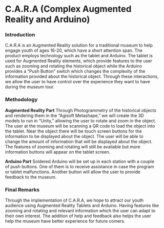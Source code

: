 # C.A.R.A (Complex Augmented Reality and Arduino)

### Introduction
C.A.R.A is an Augmented Reality solution for a traditional museum to help engage youth of ages 16-20, which have a short attention span. The product employs technology such as the tablet and Arduino. The tablet is used for Augmented Reality elements, which provide features to the user such as zooming and rotating the historical object while the Arduino provides a “Push Button” switch which changes the complexity of the information provided about the historical object. Through these interactions, we allow the user to have control over the experience they want to have during the museum tour. 

### Methodology
**Augmented Reality Part**
Through Photogrammetry of the historical objects and rendering them in the “Agisoft Metashape,” we will create the 3D models to run in “Unity,” allowing the user to rotate and zoom in the object. The user at the museum will be scanning a QR code to load the object into the tablet. Near the object there will be touch screen buttons for the information to be displayed about the object. 
The user will be able to change the amount of information that will be displayed about the object. The features of zooming and rotating will still be available but more information buttons will appear on the tablet screen. 

**Arduino Part**
Soldered Arduino will be set up in each station with a couple of push buttons. One of them is to receive assistance in case the program or tablet malfunctions. Another button will allow the user to provide feedback to the museum. 

### Final Remarks
Through the implementation of C.A.R.A, we hope to attract our youth audience using Augmented Reality Tablets and Arduino. Having features like zooming and rotating and relevant information which the user can adapt to their own interest. The addition of help and feedback also helps the user help the museum have better experience for future comers. 
